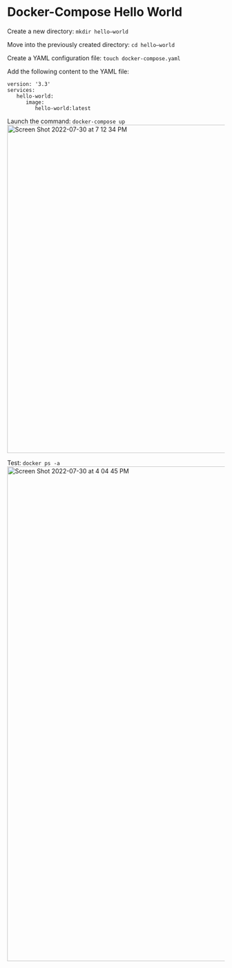 # Docker-Compose Hello World

Create a new directory: `mkdir hello–world`

Move into the previously created directory: `cd hello–world`

Create a YAML configuration file: `touch docker-compose.yaml`

Add the following content to the YAML file:
```
version: '3.3'
services:
   hello-world:
      image:
         hello-world:latest
```
Launch the command: `docker-compose up`
<img width="759" alt="Screen Shot 2022-07-30 at 7 12 34 PM" src="https://user-images.githubusercontent.com/43518207/181936283-6d0e2d02-bc18-472f-ad51-0a445af5812f.png">


Test: `docker ps -a`
<img width="1144" alt="Screen Shot 2022-07-30 at 4 04 45 PM" src="https://user-images.githubusercontent.com/43518207/181920442-9c0c0444-0472-4b11-9dac-4068728f43eb.png">


